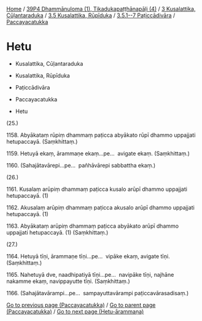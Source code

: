 
[Home](/) / [39P4 Dhammānuloma (1), Tikadukapaṭṭhānapāḷi (4)](../../../...md) / [3 Kusalattika, Cūḷantaraduka](../../...md) / [3.5 Kusalattika, Rūpīduka](../...md) / [3.5.1--7 Paṭiccādivāra](...md) / [Paccayacatukka](../39P4/3/3.5/3.5.1--7/Paccayacatukka.md)

# Hetu

* Kusalattika, Cūḷantaraduka

* Kusalattika, Rūpīduka

* Paṭiccādivāra

* Paccayacatukka

* Hetu

(25.)

1158\. Abyākataṃ rūpiṃ dhammaṃ paṭicca abyākato rūpī dhammo uppajjati hetupaccayā. (Saṃkhittaṃ.)

1159\. Hetuyā ekaṃ, ārammaṇe ekaṃ…pe…  avigate ekaṃ. (Saṃkhittaṃ.)

1160\. (Sahajātavārepi…pe…  pañhāvārepi sabbattha ekaṃ.)

(26.)

1161\. Kusalaṃ arūpiṃ dhammaṃ paṭicca kusalo arūpī dhammo uppajjati hetupaccayā. (1)

1162\. Akusalaṃ arūpiṃ dhammaṃ paṭicca akusalo arūpī dhammo uppajjati hetupaccayā. (1)

1163\. Abyākataṃ arūpiṃ dhammaṃ paṭicca abyākato arūpī dhammo uppajjati hetupaccayā. (1) (Saṃkhittaṃ.)

(27.)

1164\. Hetuyā tīṇi, ārammaṇe tīṇi…pe…  vipāke ekaṃ, avigate tīṇi. (Saṃkhittaṃ.)

1165\. Nahetuyā dve, naadhipatiyā tīṇi…pe…  navipāke tīṇi, najhāne nakamme ekaṃ, navippayutte tīṇi. (Saṃkhittaṃ.)

1166\. (Sahajātavārampi…pe…  sampayuttavārampi paṭiccavārasadisaṃ.)

[Go to previous page (Paccayacatukka)](../39P4/3/3.5/3.5.1--7/Paccayacatukka.md) / [Go to parent page (Paccayacatukka)](../39P4/3/3.5/3.5.1--7/Paccayacatukka.md) / [Go to next page (Hetu-ārammaṇa)](Hetu-arammana.md)


